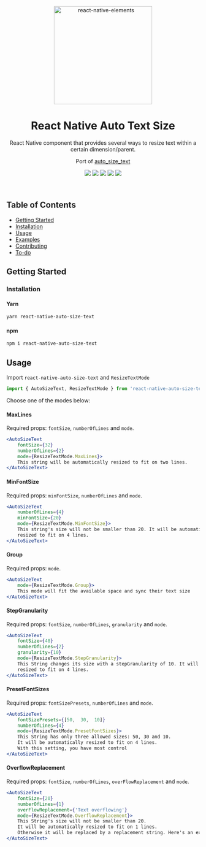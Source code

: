 <p align="center">
    <img alt="react-native-elements" src="https://images.emojiterra.com/twitter/v13.0/512px/1f521.png" width="256">
</p>

<h1 align="center"> React Native Auto Text Size</h1>
<p align="center">
 React Native component that provides several ways to resize text within a certain dimension/parent.
</p>
<p align="center">
Port of <a href="https://pub.dev/packages/auto_size_text"> auto_size_text </>
</p>

<p align="center">
  <a href="https://www.npmjs.com/package/react-native-auto-size-text"><img src="https://img.shields.io/npm/v/react-native-auto-size-text.svg"></a>
  <a href="https://github.com/juniorklawa/react-native-auto-size-text"><img src="https://img.shields.io/github/stars/juniorklawa/react-native-auto-size-text"></a>
  <a href="https://www.npmjs.com/package/react-native-auto-size-text"><img src="https://img.shields.io/npm/dm/react-native-auto-size-text.svg"></a>
    <a href="https://github.com/prettier/prettier"><img src="https://img.shields.io/badge/styled_with-prettier-ff69b4.svg"></a>
  <a href="https://opensource.org/licenses/MIT"><img src="https://img.shields.io/badge/License-MIT-blue.svg"></a>
</p>
<br />


<!-- TABLE OF CONTENTS -->
## Table of Contents

* [Getting Started](#getting-started)
* [Installation](#installation)
* [Usage](#usage)
* [Examples](#installation)
* [Contributing](#contributing)
* [To-do](#acknowledgements)

<!-- GETTING STARTED -->
## Getting Started

### Installation
#### Yarn
```sh
yarn react-native-auto-size-text
```
#### npm
```sh
npm i react-native-auto-size-text
```

<!-- USAGE -->
## Usage

Import `react-native-auto-size-text` and `ResizeTextMode`
```javascript
import { AutoSizeText, ResizeTextMode } from 'react-native-auto-size-text';
```
Choose one of the modes below:

#### MaxLines
Required props: `fontSize`, `numberOfLines` and `mode`.
```jsx
<AutoSizeText
	fontSize={32}
	numberOfLines={2}
	mode={ResizeTextMode.MaxLines}>
	This string will be automatically resized to fit on two lines.
</AutoSizeText>
```

#### MinFontSize
Required props: `minFontSize`, `numberOfLines` and `mode`.
```jsx
<AutoSizeText
	numberOfLines={4}
	minFontSize={20}
	mode={ResizeTextMode.MinFontSize}>
	This string's size will not be smaller than 20. It will be automatically 
	resized to fit on 4 lines.
</AutoSizeText>
```

#### Group
Required props:  `mode`.
```jsx
<AutoSizeText
	mode={ResizeTextMode.Group}>
	This mode will fit the available space and sync their text size
</AutoSizeText>
```

#### StepGranularity
Required props: `fontSize`, `numberOfLines`, `granularity` and `mode`.
```jsx
<AutoSizeText
	fontSize={48}
	numberOfLines={2}
	granularity={10}
	mode={ResizeTextMode.StepGranularity}>
	This String changes its size with a stepGranularity of 10. It will be automatically 
	resized to fit on 4 lines.
</AutoSizeText>
```
#### PresetFontSizes
Required props: `fontSizePresets`, `numberOfLines` and `mode`.
```jsx
<AutoSizeText
	fontSizePresets={[50,  30,  10]}
	numberOfLines={4}
	mode={ResizeTextMode.PresetFontSizes}>
	This String has only three allowed sizes: 50, 30 and 10. 
	It will be automatically resized to fit on 4 lines. 
	With this setting, you have most control
</AutoSizeText>
```

#### OverflowReplacement
Required props: `fontSize`, `numberOfLines`, `overFlowReplacement` and `mode`.
```jsx
<AutoSizeText
	fontSize={20}
	numberOfLines={1}
	overFlowReplacement={'Text overflowing'}
	mode={ResizeTextMode.OverflowReplacement}>
	This String's size will not be smaller than 20. 
	It will be automatically resized to fit on 1 lines. 
	Otherwise it will be replaced by a replacement string. Here's an example.
</AutoSizeText>
```



